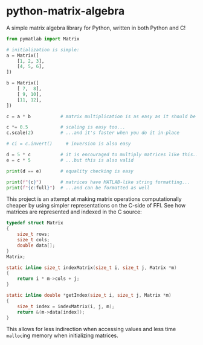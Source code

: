 # python-matrix-algebra
A simple matrix algebra library for Python, written in both Python and C!

```python
from pymatlab import Matrix

# initialization is simple:
a = Matrix([   
    [1, 2, 3],   
    [4, 5, 6],   
])

b = Matrix([
    [ 7,  8],
    [ 9, 10],
    [11, 12],
])

c = a * b           # matrix multiplication is as easy as it should be

c *= 0.5            # scaling is easy too...
c.scale(2)          # ...and it's faster when you do it in-place

# ci = c.invert()     # inversion is also easy

d = 5 * c           # it is encouraged to multiply matrices like this...
e = c * 5           # ...but this is also valid

print(d == e)       # equality checking is easy

print(f"{c}")       # matrices have MATLAB-like string formatting...
print(f"{c:full}")  # ...and can be formatted as well
```

This project is an attempt at making matrix operations computationally cheaper by using simpler
representations on the C-side of FFI. See how matrices are represented and indexed in the C source:
```c
typedef struct Matrix
{
    size_t rows;
    size_t cols;
    double data[];
} 
Matrix;

static inline size_t indexMatrix(size_t i, size_t j, Matrix *m)
{
    return i * m->cols + j;
}

static inline double *getIndex(size_t i, size_t j, Matrix *m) 
{
    size_t index = indexMatrix(i, j, m);
    return &(m->data[index]);
}
```

This allows for less indirection when accessing values and less time `malloc`ing memory when initializing matrices.
